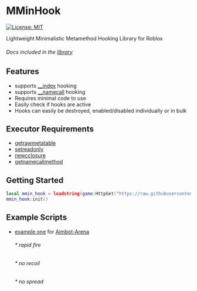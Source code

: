 # MMinHook
[![License: MIT](https://img.shields.io/badge/License-MIT-blue.svg)](https://opensource.org/licenses/MIT)

Lightweight Minimalistic Metamethod Hooking Library for Roblox

###### Docs included in the [library](MMinHook.lua)

## Features
- supports [__index](https://www.lua.org/pil/13.4.1.html) hooking
- supports [__namecall](https://chat.openai.com/?prompt=what%20does%20__namecall%20mean) hooking
- Requires minimal code to use
- Easily check if hooks are active
- Hooks can easily be destroyed, enabled/disabled individually or in bulk

## Executor Requirements
- [getrawmetatable](https://duckys-playground.gitbook.io/wave/functions/table#get-raw-metatable)
- [setreadonly](https://duckys-playground.gitbook.io/wave/functions/table#set-read-only)
- [newcclosure](https://duckys-playground.gitbook.io/wave/functions/hooking#new-c-closure)
- [getnamecallmethod](https://duckys-playground.gitbook.io/wave/functions/miscellaneous#get-namecall-method)

## Getting Started
```lua
local mmin_hook = loadstring(game:HttpGet("https://raw.githubusercontent.com/michael-rbx/MMinHook/refs/heads/main/MMinHook.lua"))()
mmin_hook:init()
```

## Example Scripts
- [example one](examples/example1.lua) for [Aimbot-Arena](https://www.roblox.com/games/92205345102577/Aimbot-Arena)
  ###### * rapid fire
  ###### * no recoil
  ###### * no spread
